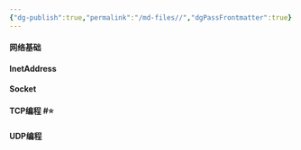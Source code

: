```yaml
---
{"dg-publish":true,"permalink":"/md-files//","dgPassFrontmatter":true}
---
```


#### 网络基础

#### InetAddress

#### Socket

#### TCP编程 #⭐️ 

#### UDP编程